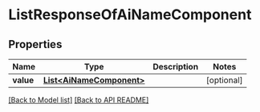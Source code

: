 # ListResponseOfAiNameComponent


## Properties
Name | Type | Description | Notes
------------ | ------------- | ------------- | -------------
**value** | [**List&lt;AiNameComponent&gt;**](AiNameComponent.md) |  |  [optional]




[[Back to Model list]](Models.md) [[Back to API README]](README.md)
